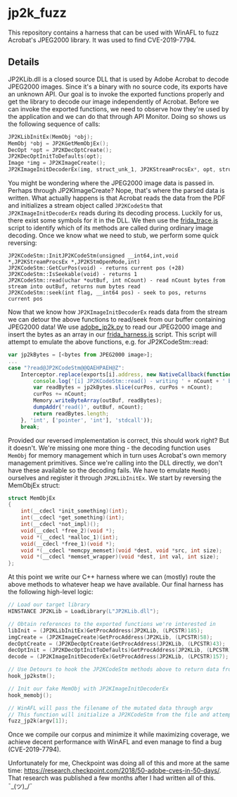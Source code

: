 # jp2k_fuzz

This repository contains a harness that can be used with WinAFL to fuzz Acrobat's JPEG2000 library. It was used to find CVE-2019-7794.

## Details

JP2KLib.dll is a closed source DLL that is used by Adobe Acrobat to decode JPEG2000 images. Since it's a binary with no source code, its exports have an unknown API. Our goal is to invoke the exported functions properly and get the library to decode our image independently of Acrobat. Before we can invoke the exported functions, we need to observe how they're used by the application and we can do that through API Monitor. Doing so shows us the following sequence of calls:
```cpp
JP2KLibInitEx(MemObj *obj);
MemObj *obj = JP2KGetMemObjEx();
DecOpt *opt = JP2KDecOptCreate();
JP2KDecOptInitToDefaults(opt);
Image *img = JP2KImageCreate();
JP2KImageInitDecoderEx(img, struct_unk_1, JP2KStreamProcsEx*, opt, struct_unk_3);
```
You might be wondering where the JPEG2000 image data is passed in. Perhaps through JP2KImageCreate? Nope, that's where the parsed data is written. What actually happens is that Acrobat reads the data from the PDF and initializes a stream object called `JP2KCodeStm` that `JP2KImageInitDecoderEx` reads during its decoding process. Luckily for us, there exist some symbols for it in the DLL. We then use the [frida_trace.js](frida_trace.js) script to identify which of its methods are called during ordinary image decoding. Once we know what we need to stub, we perform some quick reversing:
```
JP2KCodeStm::InitJP2KCodeStm(unsigned __int64,int,void *,JP2KStreamProcsEx *,JP2KStmOpenMode,int)
JP2KCodeStm::GetCurPos(void) - returns current pos (+28)
JP2KCodeStm::IsSeekable(void) - returns 1
JP2KCodeStm::read(uchar *outBuf, int nCount) - read nCount bytes from stream into outBuf, returns num bytes read
JP2KCodeStm::seek(int flag, __int64 pos) - seek to pos, returns current pos
```
Now that we know how `JP2KImageInitDecoderEx` reads data from the stream we can detour the above functions to read/seek from our buffer containing JPEG2000 data! We use [adobe_jp2k.py](adobe_jp2k.py) to read our JPEG2000 image and insert the bytes as an array in our [frida_harness.js](frida_harness.js) script. This script will attempt to emulate the above functions, e.g. for JP2KCodeStm::read:
```js
var jp2kBytes = [<bytes from JPEG2000 image>];
...
case "?read@JP2KCodeStm@@QAEHPAEH@Z":
    Interceptor.replace(exports[i].address, new NativeCallback(function(outBuf, nCount) {
        console.log('[i] JP2KCodeStm::read() - writing ' + nCount + ' bytes to ' + outBuf + ' curpos=' + curPos);
        var readBytes = jp2kBytes.slice(curPos, curPos + nCount);
        curPos += nCount;
        Memory.writeByteArray(outBuf, readBytes);
        dumpAddr('read()', outBuf, nCount);
        return readBytes.length;
    }, 'int', ['pointer', 'int'], 'stdcall'));
    break;
```
Provided our reversed implementation is correct, this should work right? But it doesn't. We're missing one more thing - the decoding function uses `MemObj` for memory management which in turn uses Acrobat's own memory management primitives. Since we're calling into the DLL directly, we don't have these available so the decoding fails. We have to emulate `MemObj` ourselves and register it through `JP2KLibInitEx`. We start by reversing the MemObjEx struct:
```cpp
struct MemObjEx
{
	int(__cdecl *init_something)(int);
	int(__cdecl *get_something)(int);
	int(__cdecl *not_impl)();
	void(__cdecl *free_2)(void *);
	void *(__cdecl *malloc_1)(int);
	void(__cdecl *free_1)(void *);
	void *(__cdecl *memcpy_memset)(void *dest, void *src, int size);
	void *(__cdecl *memset_wrapper)(void *dest, int val, int size);
};
```
At this point we write our C++ harness where we can (mostly) route the above methods to whatever heap we have available. Our final harness has the following high-level logic:
```c++
// Load our target library
HINSTANCE JP2KLib = LoadLibrary(L"JP2KLib.dll");

// Obtain references to the exported functions we're interested in
libInit = (JP2KLibInitEx)GetProcAddress(JP2KLib, (LPCSTR)185);
imgCreate = (JP2KImageCreate)GetProcAddress(JP2KLib, (LPCSTR)58);
decOptCreate = (JP2KDecOptCreate)GetProcAddress(JP2KLib, (LPCSTR)43);
decOptInit = (JP2KDecOptInitToDefaults)GetProcAddress(JP2KLib, (LPCSTR)45);
decode = (JP2KImageInitDecoderEx)GetProcAddress(JP2KLib, (LPCSTR)157);

// Use Detours to hook the JP2KCodeStm methods above to return data from our file buffer
hook_jp2kstm();

// Init our fake MemObj with JP2KImageInitDecoderEx 
hook_memobj();

// WinAFL will pass the filename of the mutated data through argv
// This function will initialize a JP2KCodeStm from the file and attempt to decode the image 
fuzz_jp2k(argv[1]);
```
Once we compile our corpus and minimize it while maximizing coverage, we achieve decent performance with WinAFL and even manage to find a bug (CVE-2019-7794).

Unfortunately for me, Checkpoint was doing all of this and more at the same time: https://research.checkpoint.com/2018/50-adobe-cves-in-50-days/. That research was published a few months after I had written all of this. ¯\_(ツ)_/¯
